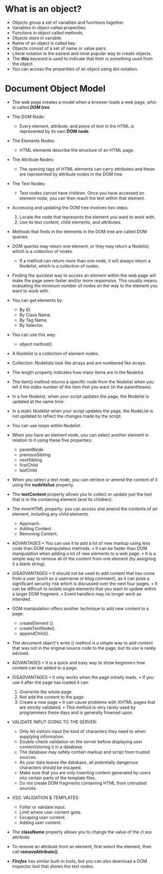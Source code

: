 # What is an object?
- Objects group a set of variables and functions together.
- Variables in object called properities.
- Functions in object called methods.
- Objects store in variable.
- Name of an object is called key.
- Objects consist of a set of name or value pairs.
- Literal notation is the easiest and most popular way to create objects.
- The ***this*** keyword is used to indicate that their is something used from the object.
- You can access the properities of an object using dot notation.


# Document Object Model
- The web page creates a model when a browser loads a web page, whic is called ***DOM tree***.
- The DOM Node:
  - Every element, attribute, and piece of text in the HTML is represented by its own **DOM node**.
- The Elements Nodes:
  - HTML elements describe the structure of an HTML page.
- The Attribute Nodes:
  - The opening tags of HTML elements can carry attributes and these are represented by attribute nodes in the DOM tree. 
- The Text Nodes:
  - Text nodes cannot have children. Once you have accessed an element node, you can then reach the text within that element. 

- Accessing and updating the DOM tree involves two steps:
  1. Locate the node that represents the element you want to work with. 
  2. Use its text content, child elements, and attributes. 

- Methods that finds in the elements in the DOM tree are called DOM queries.
- DOM queries may return one element, or they may return a Nodelist, which is a collection of nodes. 
  - If a method can return more than one node, it will always return a Nodelist, which is a collection of nodes.
- Finding the quickest way to access an element within the web page will make the page seem faster and/or more responsive. This usually means evaluating the minimum number of nodes on the way to the element you want to work with.
- You can get elements by:
  - By ID.
  - By Class Name.
  - By Tag Name.
  - By Selector.
- You can use this way:
  - *object.method().*
- A Nodelist is a collection of element nodes.
- Collection: Nodelists look like arrays and are numbered like arrays.
- The length property indicates how many items are in the Nodelist.
- The item() method returns a specific node from the Nodelist when you tell it the index number of the item that you want (in the parentheses). 
- In a live Nodelist, when your script updates the page, the Nodelist is updated at the same time.
- In a static Nodelist when your script updates the page, the NodeList is not updated to reflect the changes made by the script.
- You can use loops within Nodelist.
- When you have an element node, you can select another element in relation to it using these five properties:
  - parentNode 
  - previousSibling 
  - nextSibling 
  - firstChild
  - lastChild
- When you select a text node, you can retrieve or amend the content of it using the **nodeVa1ue** property.
- The **textContent** property allows you to collect or update just the text that is in the containing element (and its children).  
- The innerHTML property: you can access and amend the contents of an element, including any child elements. 
  - Approach.
  - Adding Content.
  - Removing Content.
- ADVANTAGES
  • You can use it to add a lot of new markup using less code than DOM manipulation methods.
  • It can be faster than DOM manipulation when adding a lot of new elements to a web page.
  • It is a simple way to remove all of the content from one element (by assigning it a blank string).
- DISADVANTAGES
  • It should not be used to add content that has come from a user (such as a username or blog comment), as it can pose a significant security risk which is discussed over the next four pages.
  • It can be difficult to isolate single elements that you want to update within a larger DOM fragment.
  • Event handlers may no longer work as intended. 
- DOM manipulation offers another technique to add new content to a page:
  - createElement ().
  - createTextNode().
  - appendChild().
- The document object's write () method is a simple way to add content that was not in the original source code to the page, but its use is rarely advised. 
- ADVANTAGES
  • It is a quick and easy way to show beginners how content can be added to a page.
- DISADVANTAGES
  • It only works when the page initially loads.
  • If you use it after the page has loaded it can:
   1. Overwrite the whole page
   2. Not add the content to the page
   3. Create a new page
  • It can cause problems with XHTML pages that are strictly validated.
  • This method is very rarely used by programmers these days and is generally frowned upon.

- VALIDATE INPUT GOING TO THE SERVER:
  - Only let visitors input the kind of characters they need to when supplying information.
  - Double-check validation on the server before displaying user content/storing it in a database.
  - The database may safely contain markup and script from trusted sources.
  - As your data leaves the database, all potentially dangerous characters should be escaped.
  - Make sure that you are only inserting content generated by users into certain parts of the template files.
  - Do not create DOM fragments containing HTML from untrusted sources.

- XSS: VALIDATION & TEMPLATES:
  - Folter or validate input.
  - Limit where user content goes.
  - Escaping user content.
  - Adding user content.

- The **className** property allows you to change the value of the cl ass attribute. 
- To remove an attribute from an element, first select the element, then call **removeAttribute()**.  
- ***Firefox*** has similar built-in tools, but you can also download a DOM inspector tool that shows the text nodes. 
